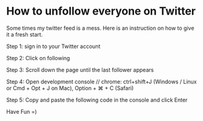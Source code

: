 # How to unfollow everyone on Twitter

Some times my twitter feed is a mess. Here is an instruction on how to give it a fresh start.

Step 1: sign in to your Twitter account

Step 2: Click on following

Step 3: Scroll down the page until the last follower appears

Step 4: Open development console // chrome: ctrl+shift+J (Windows / Linux or Cmd + Opt + J on Mac), Option + ⌘ + C (Safari)

Step 5: Copy and paste the following code in the console and click Enter

Have Fun =)
